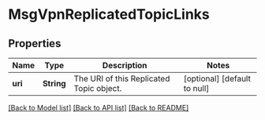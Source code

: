 # MsgVpnReplicatedTopicLinks

## Properties
Name | Type | Description | Notes
------------ | ------------- | ------------- | -------------
**uri** | **String** | The URI of this Replicated Topic object. | [optional] [default to null]

[[Back to Model list]](../README.md#documentation-for-models) [[Back to API list]](../README.md#documentation-for-api-endpoints) [[Back to README]](../README.md)


